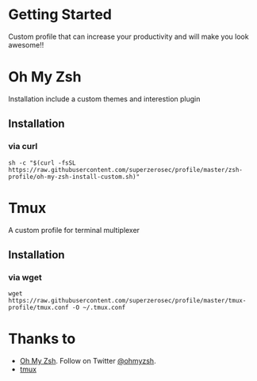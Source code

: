 # Getting Started
Custom profile that can increase your productivity and will make you look awesome!!

# Oh My Zsh
Installation include a custom themes and interestion plugin
## Installation
### via curl
```shell
sh -c "$(curl -fsSL https://raw.githubusercontent.com/superzerosec/profile/master/zsh-profile/oh-my-zsh-install-custom.sh)"
```

# Tmux
A custom profile for terminal multiplexer
## Installation
### via wget
```shell
wget https://raw.githubusercontent.com/superzerosec/profile/master/tmux-profile/tmux.conf -O ~/.tmux.conf
```

# Thanks to
* [Oh My Zsh](https://github.com/ohmyzsh/ohmyzsh). Follow on Twitter [@ohmyzsh](https://twitter.com/ohmyzsh).
* [tmux](https://github.com/tmux/tmux)
